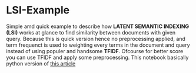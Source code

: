 # LSI-Example

Simple amd quick example to describe how __LATENT SEMANTIC INDEXING (LSI)__ works at glance to find similarity between documents with given query. Because this is quick version hence no preprocessing applied, and term frequenct is used to weighting every terms in the document and query instead of using populer and handsome __TFIDF__. Ofcourse for better score you can use TFIDF and apply some preprocessing. This notebook basically python version of [this article](https://github.com/khyrulimam/LSI-Example/blob/master/LSI-Eg.pdf)
